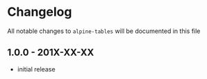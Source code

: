# Changelog

All notable changes to `alpine-tables` will be documented in this file

## 1.0.0 - 201X-XX-XX

- initial release
